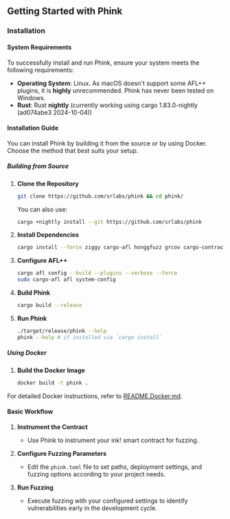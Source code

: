 ## Getting Started with Phink

### Installation

#### System Requirements

To successfully install and run Phink, ensure your system meets the following requirements:

- **Operating System**: Linux. As macOS doesn't support some AFL++ plugins, it is **highly** unrecommended. Phink has
  never
  been tested on Windows.
- **Rust**: Rust **nightly** (currently working using cargo 1.83.0-nightly (ad074abe3 2024-10-04))

#### Installation Guide

You can install Phink by building it from the source or by using Docker. Choose the method that best suits your setup.

##### Building from Source

1. **Clone the Repository**
   ```bash
   git clone https://github.com/srlabs/phink && cd phink/
   ```
   
   You can also use:
   ```bash 
   cargo +nightly install --git https://github.com/srlabs/phink
   ```

2. **Install Dependencies**
   ```bash
   cargo install --force ziggy cargo-afl honggfuzz grcov cargo-contract --locked
   ```

3. **Configure AFL++**
   ```bash
   cargo afl config --build --plugins --verbose --force
   sudo cargo-afl afl system-config
   ```

4. **Build Phink**
   ```bash
   cargo build --release
   ```

5. **Run Phink**
   ```bash
   ./target/release/phink --help
   phink --help # if installed via `cargo install`
   ```

##### Using Docker

1. **Build the Docker Image**
   ```bash
   docker build -t phink .
   ```

For detailed Docker instructions, refer
to [README.Docker.md](https://github.com/srlabs/phink/blob/main/README.Docker.md).

#### Basic Workflow

1. **Instrument the Contract**
    - Use Phink to instrument your ink! smart contract for fuzzing.

2. **Configure Fuzzing Parameters**
    - Edit the `phink.toml` file to set paths, deployment settings, and fuzzing options according to your project needs.

3. **Run Fuzzing**
    - Execute fuzzing with your configured settings to identify vulnerabilities early in the development cycle.